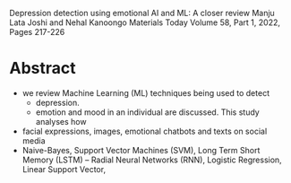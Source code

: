 Depression detection using emotional AI and ML: A closer review
Manju Lata Joshi and Nehal Kanoongo
Materials Today Volume 58, Part 1, 2022, Pages 217-226

# Abstract

* we review Machine Learning (ML) techniques being used to detect
  * depression.
  * emotion and mood in an individual are discussed. This study analyses how
* facial expressions, images, emotional chatbots and texts on social media
* Naive-Bayes, Support Vector Machines (SVM), Long Term Short Memory (LSTM) –
  Radial Neural Networks (RNN), Logistic Regression, Linear Support Vector,
